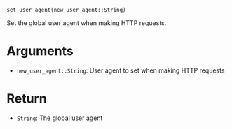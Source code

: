 ```
set_user_agent(new_user_agent::String)
```

Set the global user agent when making HTTP requests.

# Arguments

  * `new_user_agent::String`: User agent to set when making HTTP requests

# Return

  * `String`: The global user agent

